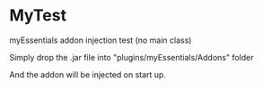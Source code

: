 # MyTest
myEssentials addon injection test (no main class)

Simply drop the .jar file into "plugins/myEssentials/Addons" folder

And the addon will be injected on start up.

